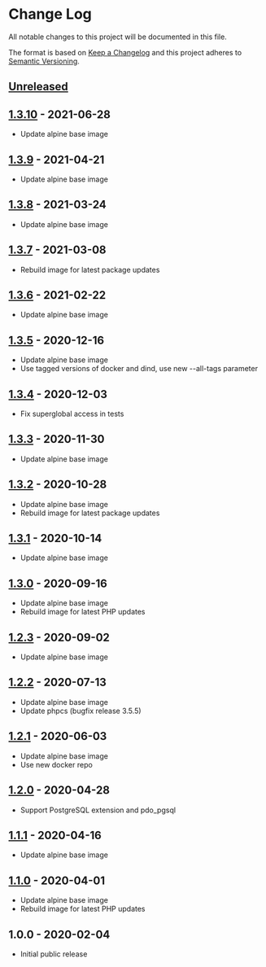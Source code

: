 # Change Log

All notable changes to this project will be documented in this file.

The format is based on [Keep a Changelog](http://keepachangelog.com/)
and this project adheres to [Semantic Versioning](http://semver.org/).

## [Unreleased]

## [1.3.10] - 2021-06-28
- Update alpine base image

## [1.3.9] - 2021-04-21
- Update alpine base image

## [1.3.8] - 2021-03-24
- Update alpine base image

## [1.3.7] - 2021-03-08
- Rebuild image for latest package updates

## [1.3.6] - 2021-02-22
- Update alpine base image

## [1.3.5] - 2020-12-16
- Update alpine base image
- Use tagged versions of docker and dind, use new --all-tags parameter

## [1.3.4] - 2020-12-03
- Fix superglobal access in tests

## [1.3.3] - 2020-11-30
- Update alpine base image

## [1.3.2] - 2020-10-28
- Update alpine base image
- Rebuild image for latest package updates

## [1.3.1] - 2020-10-14
- Update alpine base image

## [1.3.0] - 2020-09-16
- Update alpine base image
- Rebuild image for latest PHP updates

## [1.2.3] - 2020-09-02
- Update alpine base image

## [1.2.2] - 2020-07-13
- Update alpine base image
- Update phpcs (bugfix release 3.5.5)

## [1.2.1] - 2020-06-03
- Update alpine base image
- Use new docker repo

## [1.2.0] - 2020-04-28
- Support PostgreSQL extension and pdo_pgsql

## [1.1.1] - 2020-04-16
- Update alpine base image

## [1.1.0] - 2020-04-01
- Update alpine base image
- Rebuild image for latest PHP updates

## 1.0.0 - 2020-02-04

- Initial public release

[Unreleased]: https://github.com/gmitirol/alpine311-php73/compare/1.3.10...HEAD
[1.3.10]: https://github.com/gmitirol/alpine310-php73/compare/1.3.9...1.3.10
[1.3.9]: https://github.com/gmitirol/alpine310-php73/compare/1.3.8...1.3.9
[1.3.8]: https://github.com/gmitirol/alpine310-php73/compare/1.3.7...1.3.8
[1.3.7]: https://github.com/gmitirol/alpine310-php73/compare/1.3.6...1.3.7
[1.3.6]: https://github.com/gmitirol/alpine310-php73/compare/1.3.5...1.3.6
[1.3.5]: https://github.com/gmitirol/alpine310-php73/compare/1.3.4...1.3.5
[1.3.4]: https://github.com/gmitirol/alpine310-php73/compare/1.3.3...1.3.4
[1.3.3]: https://github.com/gmitirol/alpine310-php73/compare/1.3.2...1.3.3
[1.3.2]: https://github.com/gmitirol/alpine310-php73/compare/1.3.1...1.3.2
[1.3.1]: https://github.com/gmitirol/alpine310-php73/compare/1.3.0...1.3.1
[1.3.0]: https://github.com/gmitirol/alpine310-php73/compare/1.2.3...1.3.0
[1.2.3]: https://github.com/gmitirol/alpine310-php73/compare/1.2.2...1.2.3
[1.2.2]: https://github.com/gmitirol/alpine310-php73/compare/1.2.1...1.2.2
[1.2.1]: https://github.com/gmitirol/alpine310-php73/compare/1.2.0...1.2.1
[1.2.0]: https://github.com/gmitirol/alpine310-php73/compare/1.1.1...1.2.0
[1.1.1]: https://github.com/gmitirol/alpine310-php73/compare/1.1.0...1.1.1
[1.1.0]: https://github.com/gmitirol/alpine310-php73/compare/1.0.0...1.1.0

